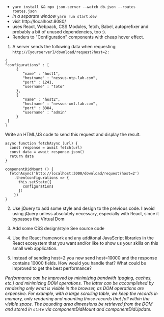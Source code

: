 - `yarn install && npx json-server --watch db.json --routes routes.json`
- *in a separate window* `yarn run start:dev`
- visit http://localhost:8080/
- uses React, Webpack, CSS Modules, fetch, Babel, autoprefixer and probably a bit of unused dependencies, too :).
- Renders to "Configuration" components with cheap hover effect.

1) A server sends the following data when requesting `http://[yourserver]/download/request?host=2`  :

```
{
"configurations" : [
     {
        "name" : "host1",
        "hostname" : "nessus-ntp.lab.com",
        "port" : 1241,
        "username" : "toto"
     },
     {
        "name" : "host2",
        "hostname" : "nessus-xml.lab.com",
        "port" : 3384,
        "username" : "admin"
     }
 ]
}
```

Write an HTML/JS code to send this request and display the result.

```
async function fetchAsync (url) {
  const response = await fetch(url)
  const data = await response.json()
  return data
}

componentDidMount () {
  fetchAsync('http://localhost:3000/download/request?host=2')
    .then(configurations => {
      this.setState({
        configurations
      })
    })
}
```
2) Use jQuery to add some style and design to the previous code.
I avoid using jQuery unless absolutely necessary, especially with React, since it bypasses the Virtual Dom

3) Add some CSS design/style
See source code

4) Use the React framework and any additonal JavaScript libraries in the React ecosystem that you want and/or like to show us your skills on this small web application.

5) instead of sending host=2 you now send host=10000 and the response contains 10000 fields. How would you handle that? What could be improved to get the best performance?

*Performance can be improved by minimizing bandwith (paging, caches, etc.) and minimizing DOM operations. The latter can be accomplished by rendering only what is visible in the browser, as DOM operations are expensive. For example, with a large scrolling table, we keep the records in memory, only rendering and mounting those records that fall within the visible space. The bounding area dimensions be retrieved from the DOM and stored in `state` via componentDidMount and componentDidUpdate.*
